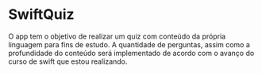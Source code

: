 # SwiftQuiz
O app tem o objetivo de realizar um quiz com conteúdo da própria linguagem para fins de estudo.
A quantidade de perguntas, assim como a profundidade do conteúdo será implementado de acordo com o avanço do curso de swift 
que estou realizando.
